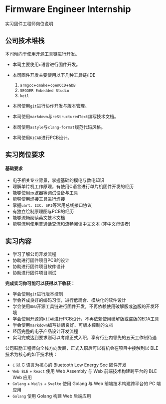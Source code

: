 # Firmware Engineer Internship

实习固件工程师岗位说明

## 公司技术堆栈

本司倾向于使用开源工具链进行开发。

- 本司主要使用`c`语言进行固件开发。
- 本司固件开发主要使用以下几种工具链/IDE

  1. `armgcc`+`cmake`+`openOCD`+`GDB`
  2. `SEGGER Embedded Studio`
  3. `keil`
- 本司使用`git`进行协作开发与版本管理。
- 本司使用`markdown`与`reStructuredText`编写技术文档。
- 本司使用`astyle`与`clang-format`规范代码风格。
- 本司使用`KiCAD`进行PCB设计。

## 实习岗位要求

#### 基础要求

- 电子相关专业背景，掌握基础的模电与数电知识
- 理解单片机工作原理，有使用C语言进行单片机固件开发的经历
- 能够使用示波器等调试设备与工具
- 能够使用焊接工具进行焊接
- 掌握`uart`、`IIC`、`SPI`等常用总线接口协议
- 有独立绘制原理图与PCB的经历
- 能够流畅阅读英文技术文档
- 能够流利使用普通话交流和流畅阅读中文文本 (非中文母语者)

## 实习内容

- 学习了解公司开发流程
- 协助进行固件项目PCB的设计
- 协助进行固件项目软件设计
- 协助进行固件项目测试

**完成实习你可能可以获得以下收获：**

- 学会使用`git`进行版本控制
- 学会养成良好的编码习惯，进行低耦合、模块化的软件设计
- 学会使用`GNU`开源工具链进行固件开发，不再依赖使用破解版或盗版的开发环境
- 学会使用开源的`KiCAD`进行PCB设计，不再依赖使用破解版或盗版的EDA工具
- 学会使用`markdown`编写排版良好、可版本控制的文档
- 经历完整的电子产品设计开发流程
- 实习完成达到要求则可以考虑正式入职，享有行业内领先的五天工作制待遇

公司鼓励工程师向全栈方向发展，正式入职后可以有机会在项目中接触到以 BLE 技术为核心的如下技术栈：

- `C` 以 C 语言为核心的 Bluetooth Low Energy Soc 固件开发
- `Web BLE` + `React` 使用 Web Assembly 与 Web 前端技术构建跨平台的 BLE Web 应用
- `Golang` + `Wails` + `Svelte` 使用 Golang 与 Web 前端技术构建跨平台的 PC 端应用
- `Golang` 使用 Golang 构建 Web 后端应用

